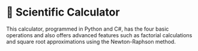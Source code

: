 # 🧮 **Scientific Calculator** 

This calculator, programmed in Python and C#, has the four basic operations and also offers advanced features such as factorial calculations and square root approximations using the Newton-Raphson method.
